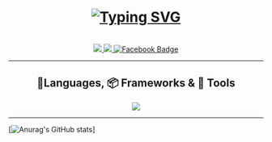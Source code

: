 <h1 align='center'>
  <a href="https://git.io/typing-svg">
    <img src="https://readme-typing-svg.demolab.com?font=Fira+Code&size=35&color=22A4F7&width=750&height=70&duration=6000&lines=Hi%2C+I%27am+Svilen+Ivanov.;Passioned+python+dev+from+Bulgaria!" alt="Typing SVG" />
  </a>
</h1>

<br/>

<div align='center'>
  <a href="mailto:ivanovsvilen88@gmail.com">
    <img src="https://img.shields.io/badge/Gmail-222222?style=for-the-badge&logo=gmail&logoColor=red"/>
  </a>
  <a href="https://www.linkedin.com/in/svilen-ivanov-31921398/">
    <img src="https://img.shields.io/badge/LinkedIn-0077B5?style=for-the-badge&logo=LinkedIn&logoColor=white"/>
  </a>
  <a href="https://www.facebook.com/svilen.ivanov.794">
    <img src="https://img.shields.io/badge/Facebook-1877F2?style=for-the-badge&logo=Facebook&logoColor=white" alt="Facebook Badge"/>
  </a>
</div>

<hr/>

<h2 align='center'> 📱Languages, 📦 Frameworks & 🔧 Tools</h2>

<p align="center">
  <a href="https://skillicons.dev">
    <img src="https://skillicons.dev/icons?i=git,js,mysql,postgres,docker,html,css,py,django" />
  </a>
</p>

<hr/>

[![Anurag's GitHub stats](https://github-readme-stats.vercel.app/api?username=Svilkata88&theme=radical)]

